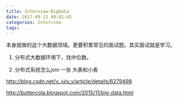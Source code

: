 ```yaml
---
title: Interview-BigData
date: 2017-09-22 00:02:45
categories: Interview
tags:
---
```


本身就做的这个大数据领域。更要积累常见的面试题。其实面试就是学习。

1. 分布式大数据环境下，找中位数。

2. 分布式系统怎么join 一张 大表和小表

http://blog.csdn.net/v_july_v/article/details/6279498

http://buttercola.blogspot.com/2015/11/big-data.html
